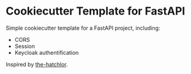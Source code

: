 # Cookiecutter Template for FastAPI 

Simple cookiecutter template for a FastAPI project, including:

* CORS
* Session
* Keycloak authentification

Inspired by [the-hatchlor](https://github.com/FlorianWilhelm/the-hatchlor).